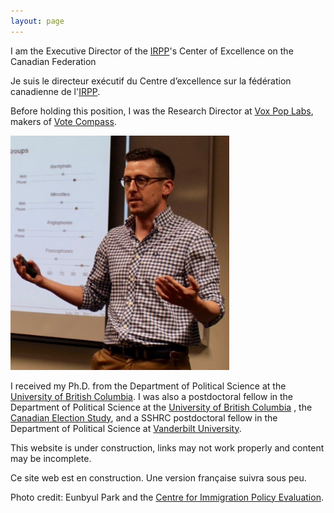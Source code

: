 ```yaml
---
layout: page
---
```


I am the Executive Director of the <a href="https://irpp.org/" target="_blank" class="external">IRPP</a>'s Center of Excellence on the Canadian Federation 

Je suis le directeur exécutif du Centre d’excellence sur la fédération canadienne de l'<a href="https://irpp.org/fr/" target="_blank" class="external">IRPP</a>. 

Before holding this position, I was the Research Director at <a href="http://voxpoplabs.com/" target="_blank" class="external"> Vox Pop Labs</a>, makers of <a href="http://votecompass.com/" target="_blank" class="external"> Vote Compass</a>. 

<img src="/assets/photo.jpg" alt="Charles Breton" width="350" height="375" class="headshot"/>

I received my Ph.D. from the Department of Political Science at the <a href="http://www.politics.ubc.ca/" class="external">University of British Columbia</a>. I was also a postdoctoral fellow in the Department of Political Science at the <a href="http://www.politics.ubc.ca/" target="_blank" class="external">University of British Columbia</a> , the <a href="http://ces-eec.arts.ubc.ca/" class="external">Canadian Election Study</a>, and a SSHRC postdoctoral fellow in the Department of Political Science at <a href="http://www.vanderbilt.edu/political-science/" class="external"> Vanderbilt University</a>. 

This website is under construction, links may not work properly and content may be incomplete.
    
Ce site web est en construction. Une version française suivra sous peu.

Photo credit: Eunbyul Park and the <a href="https://www.concordia.ca/artsci/polisci/research/cipe.html" class="external">Centre for Immigration Policy Evaluation</a>.


